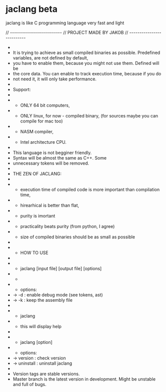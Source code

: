 # jaclang beta
jaclang is like C programming language very fast and light

// --------------------------
// PROJECT MADE BY JAKOB
// --------------------------

 *
 * It is trying to achieve as small compiled binaries as possible. Predefined variables, are not defined by default, 
 * you have to enable them, because you might not use them. Defined will be 
 * the core data. You can enable to track execution time, because if you do 
 * not need it, it will only take performance.  
 * 
 * Support:
 * 
 * - ONLY 64 bit computers,
 * - ONLY linux, for now - compiled binary, (for sources maybe you can compile for mac too)
 * - NASM compiler,
 * - Intel architecture CPU.
 * 
 * This language is not begginer friendly.
 * Syntax will be almost the same as C++. Some 
 * unnecessary tokens will be removed.
 * 
 *  THE ZEN OF JACLANG:
 * 
 * - execution time of compiled code is more important than compilation time,
 * - hirearhical is better than flat,
 * - purity is imortant
 * - practicality beats purity (from python, I agree)
 * - size of compiled binaries should be as small as possible
 *
 * - HOW TO USE
 * 
 * - jaclang [input file] [output file] [options]
 * -
 * - options:
 * -> -d : enable debug mode (see tokens, ast)
 * -> -k : keep the assembly file
 * 
 * - jaclang
 * - this will display help
 * 
 * - jaclang [option]
 * - options:
 * -> version : check version
 * -> uninstall : uninstall jaclang
 *
 * Version tags are stable versions. 
 * Master branch is the latest version in development. Might be unstable and full of bugs.
